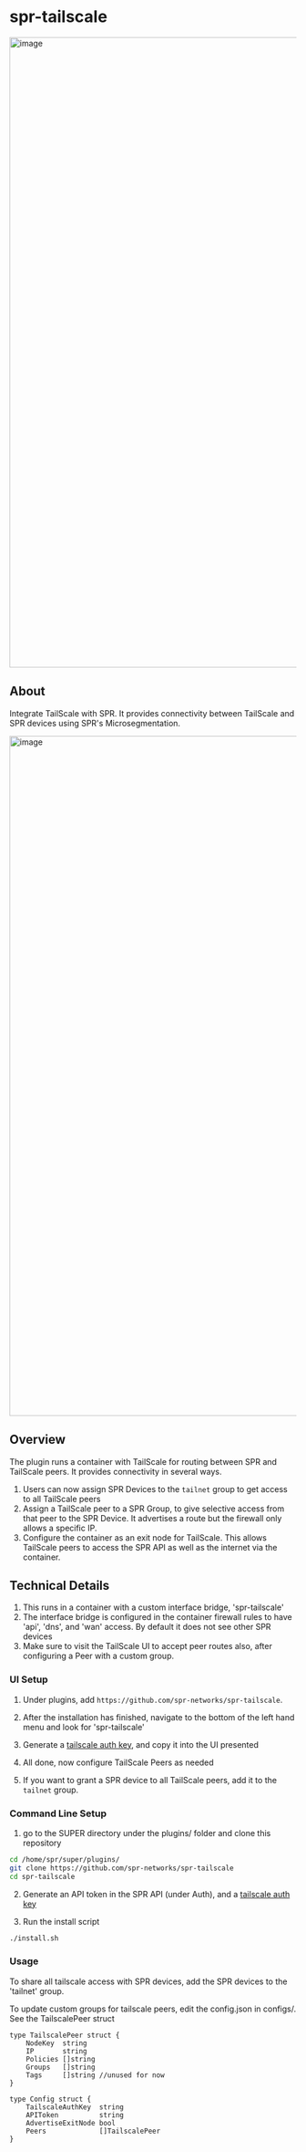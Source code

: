 # spr-tailscale

<img width="1105" alt="image" src="https://github.com/spr-networks/spr-tailscale/assets/37549748/cbd99b74-c830-41cb-a8ee-754ff6eab65d">

## About 

Integrate TailScale with SPR. It provides connectivity between TailScale and SPR devices using SPR's Microsegmentation.

<img width="1192" alt="image" src="https://github.com/spr-networks/spr-tailscale/assets/37549748/5fc95691-41f2-49f5-ae06-594dd5b41e3c">

## Overview

The plugin runs a container with TailScale for routing between SPR and TailScale peers. It provides connectivity in several ways.

1. Users can now assign SPR Devices to the `tailnet` group to get access to all TailScale peers
2. Assign a TailScale peer to a SPR Group, to give selective access from that peer to the SPR Device. It advertises a route but the firewall only allows a specific IP.
3. Configure the container as an exit node for TailScale. This allows TailScale peers to access the SPR API as well as the internet via the container.

## Technical Details
1. This runs in a container with a custom interface bridge, 'spr-tailscale'
2. The interface bridge is configured in the container firewall rules to have 'api', 'dns', and 'wan' access. By default it does not see other SPR devices
3. Make sure to visit the TailScale UI to accept peer routes also, after configuring a Peer with a custom group. 

### UI Setup

1. Under plugins, add `https://github.com/spr-networks/spr-tailscale`.

2. After the installation has finished, navigate to the bottom of the left hand menu and look for 'spr-tailscale'

3. Generate a [tailscale auth key](https://login.tailscale.com/admin/settings/keys), and copy it into the UI presented

4. All done, now configure TailScale Peers as needed

5. If you want to grant a SPR device to all TailScale peers, add it to the `tailnet` group.


### Command Line Setup

1. go to the SUPER directory under the plugins/ folder and clone this repository

```bash
cd /home/spr/super/plugins/
git clone https://github.com/spr-networks/spr-tailscale
cd spr-tailscale
```

2. Generate an API token in the SPR API (under Auth), and a [tailscale auth key](https://login.tailscale.com/admin/settings/keys)

3. Run the install script
```bash
./install.sh
```

### Usage

To share all tailscale access with SPR devices, add the SPR devices to the 'tailnet' group.


To update custom groups for tailscale peers, edit the config.json in configs/.
See the  TailscalePeer struct

```
type TailscalePeer struct {
	NodeKey  string
	IP       string
	Policies []string
	Groups   []string
	Tags     []string //unused for now
}

type Config struct {
	TailscaleAuthKey  string
	APIToken          string
	AdvertiseExitNode bool
	Peers             []TailscalePeer
}
```

